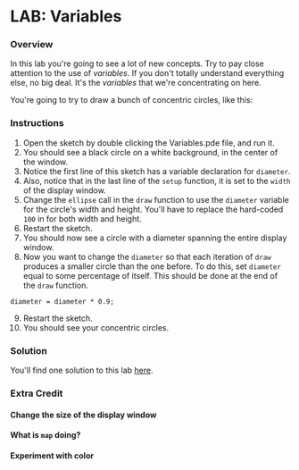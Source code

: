 # LAB: Variables

### Overview

In this lab you're going to see a lot of new concepts. Try to pay close attention to the use of *variables*. If you don't totally understand everything else, no big deal. It's the *variables* that we're concentrating on here.

You're going to try to draw a bunch of concentric circles, like this:


### Instructions

1. Open the sketch by double clicking the Variables.pde file, and run it.
2. You should see a black circle on a white background, in the center of the window.
3. Notice the first line of this sketch has a variable declaration for `diameter`.
4. Also, notice that in the last line of the `setup` function, it is set to the `width` of the display window.
5. Change the `ellipse` call in the `draw` function to use the `diameter` variable for the circle's width and height. You'll have to replace the hard-coded `100` in for both width and height.
6. Restart the sketch.
7. You should now see a circle with a diameter spanning the entire display window.
8. Now you want to change the `diameter` so that each iteration of `draw` produces a smaller circle than the one before. To do this, set `diameter` equal to some percentage of itself. This should be done at the end of the `draw` function.

````processing
diameter = diameter * 0.9;
````

9. Restart the sketch.
10. You should see your concentric circles.

### Solution

You'll find one solution to this lab [here](https://github.com/PasDeChocolat/PNMProcessingWorkshop_Summer2013/blob/master/LABS/SOLUTIONS/Variables/Variables.pde).

### Extra Credit

#### Change the size of the display window

#### What is `map` doing?

#### Experiment with color

